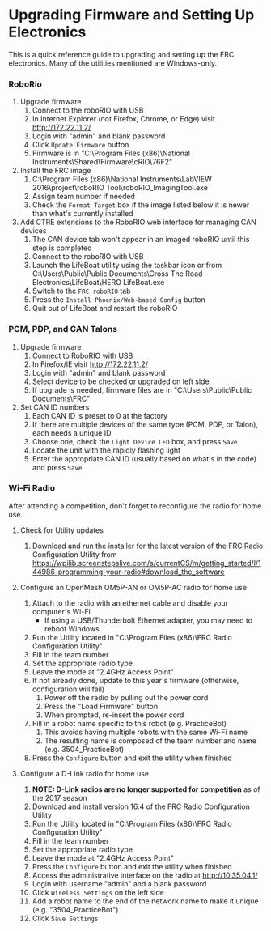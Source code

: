 
# Upgrading Firmware and Setting Up Electronics

This is a quick reference guide to upgrading and setting up the FRC electronics. Many of the utilities mentioned are Windows-only.

### RoboRio
1. Upgrade firmware
    1. Connect to the roboRIO with USB
    1. In Internet Explorer (not Firefox, Chrome, or Edge) visit http://172.22.11.2/
    1. Login with "admin" and blank password
    1. Click `Update Firmware` button
    1. Firmware is in "C:\Program Files (x86)\National Instruments\Shared\Firmware\cRIO\76F2\"
1. Install the FRC image
    1. C:\Program Files (x86)\National Instruments\LabVIEW 2016\project\roboRIO Tool\roboRIO_ImagingTool.exe
    1. Assign team number if needed
    1. Check the `Format Target` box if the image listed below it is newer than what's currently installed
1. Add CTRE extensions to the RoboRIO web interface for managing CAN devices
    1. The CAN device tab won't appear in an imaged roboRIO until this step is completed
    1. Connect to the roboRIO with USB
    1. Launch the LifeBoat utility using the taskbar icon or from
    C:\Users\Public\Public Documents\Cross The Road Electronics\LifeBoat\HERO LifeBoat.exe
    1. Switch to the `FRC roboRIO` tab
    1. Press the `Install Phoenix/Web-based Config` button
    1. Quit out of LifeBoat and restart the roboRIO

### PCM, PDP, and CAN Talons

1. Upgrade firmware
    1. Connect to RoboRIO with USB
    1. In Firefox/IE visit http://172.22.11.2/
    1. Login with "admin" and blank password
    1. Select device to be checked or upgraded on left side
    1. If upgrade is needed, firmware files are in
    "C:\Users\Public\Public Documents\FRC"
1. Set CAN ID numbers
    1. Each CAN ID is preset to 0 at the factory
    1. If there are multiple devices of the same type (PCM, PDP, or Talon), each needs a unique ID
    1. Choose one, check the `Light Device LED` box, and press `Save`
    1. Locate the unit with the rapidly flashing light
    1. Enter the appropriate CAN ID (usually based on what's in the code) and press `Save`

### Wi-Fi Radio

After attending a competition, don't forget to reconfigure the radio for home use.

1. Check for Utility updates
    1. Download and run the installer for the latest version of the FRC Radio Configuration Utility from <https://wpilib.screenstepslive.com/s/currentCS/m/getting_started/l/144986-programming-your-radio#download_the_software>

1. Configure an OpenMesh OM5P-AN or OM5P-AC radio for home use
    1. Attach to the radio with an ethernet cable and disable your computer's Wi-Fi
        * If using a USB/Thunderbolt Ethernet adapter, you may need to reboot Windows
    1. Run the Utility located in "C:\Program Files (x86)\FRC Radio Configuration Utility\"
    1. Fill in the team number
    1. Set the appropriate radio type
    1. Leave the mode at "2.4GHz Access Point"
    1. If not already done, update to this year's firmware (otherwise, configuration will fail)
        1. Power off the radio by pulling out the power cord
        1. Press the "Load Firmware" button
        1. When prompted, re-insert the power cord
    1. Fill in a robot name specific to this robot (e.g. PracticeBot)
        1. This avoids having multiple robots with the same Wi-Fi name
        1. The resulting name is composed of the team number and name (e.g. 3504_PracticeBot)
    1. Press the `Configure` button and exit the utility when finished
 
1. Configure a D-Link radio for home use
    1. **NOTE: D-Link radios are no longer supported for competition** as of the 2017 season
    1. Download and install version [16.4](https://usfirst.collab.net/sf/frs/do/listReleases/projects.wpilib/frs.frc_radio_configuration_utility) of the FRC Radio Configuration Utility
    1. Run the Utility located in "C:\Program Files (x86)\FRC Radio Configuration Utility\"
    1. Fill in the team number
    1. Set the appropriate radio type
    1. Leave the mode at "2.4GHz Access Point"
    1. Press the `Configure` button and exit the utility when finished
    1. Access the administrative interface on the radio at http://10.35.04.1/
    1. Login with username "admin" and a blank password
    1. Click `Wireless Settings` on the left side
    1. Add a robot name to the end of the network name to make it unique (e.g. "3504_PracticeBot")
    1. Click `Save Settings`
